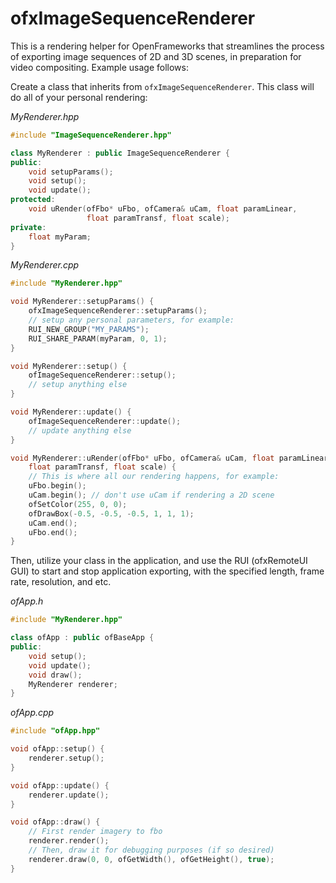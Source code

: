 # ofxImageSequenceRenderer
This is a rendering helper for OpenFrameworks that streamlines the process of exporting image sequences of 2D and 3D scenes, in preparation for video compositing. Example usage follows:

Create a class that inherits from `ofxImageSequenceRenderer`. This class will do all of your personal rendering:

*MyRenderer.hpp*

```c++
#include "ImageSequenceRenderer.hpp"

class MyRenderer : public ImageSequenceRenderer {
public:
    void setupParams();
    void setup();
    void update();
protected:
    void uRender(ofFbo* uFbo, ofCamera& uCam, float paramLinear, 
                 float paramTransf, float scale);
private:
    float myParam;
}
```

*MyRenderer.cpp*

```c++
#include "MyRenderer.hpp"

void MyRenderer::setupParams() {
    ofxImageSequenceRenderer::setupParams();
    // setup any personal parameters, for example:
    RUI_NEW_GROUP("MY_PARAMS");
    RUI_SHARE_PARAM(myParam, 0, 1);
}

void MyRenderer::setup() {
    ofImageSequenceRenderer::setup();
    // setup anything else
}

void MyRenderer::update() {
    ofImageSequenceRenderer::update();
    // update anything else
}

void MyRenderer::uRender(ofFbo* uFbo, ofCamera& uCam, float paramLinear, 
	float paramTransf, float scale) {
    // This is where all our rendering happens, for example:
    uFbo.begin();
    uCam.begin(); // don't use uCam if rendering a 2D scene
    ofSetColor(255, 0, 0);
    ofDrawBox(-0.5, -0.5, -0.5, 1, 1, 1);
    uCam.end();
    uFbo.end();
}
```

Then, utilize your class in the application, and use the RUI (ofxRemoteUI GUI) to start and stop application exporting, with the specified length, frame rate, resolution, and etc.

*ofApp.h*

```c++
#include "MyRenderer.hpp"

class ofApp : public ofBaseApp {
public:
	void setup();
    void update();
    void draw();
    MyRenderer renderer;
}
```

*ofApp.cpp*

```c++
#include "ofApp.hpp"

void ofApp::setup() {
    renderer.setup();
}

void ofApp::update() {
    renderer.update();
}

void ofApp::draw() {
    // First render imagery to fbo
    renderer.render();
    // Then, draw it for debugging purposes (if so desired)
    renderer.draw(0, 0, ofGetWidth(), ofGetHeight(), true);
}
```

